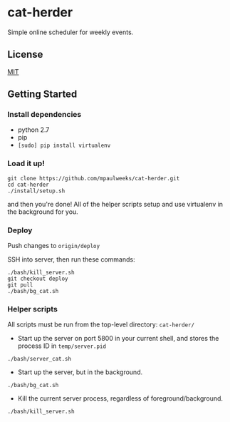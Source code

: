 # cat-herder

Simple online scheduler for weekly events.

## License

[MIT](/LICENSE)

## Getting Started

### Install dependencies
- python 2.7
- pip
- `[sudo] pip install virtualenv`

### Load it up!

```
git clone https://github.com/mpaulweeks/cat-herder.git
cd cat-herder
./install/setup.sh
```

and then you're done! All of the helper scripts setup and use virtualenv in the background for you.

### Deploy

Push changes to `origin/deploy`

SSH into server, then run these commands:
```
./bash/kill_server.sh
git checkout deploy
git pull
./bash/bg_cat.sh
```

### Helper scripts

All scripts must be run from the top-level directory: `cat-herder/`

- Start up the server on port 5800 in your current shell, and stores the process ID in `temp/server.pid`
```
./bash/server_cat.sh
```

- Start up the server, but in the background.
```
./bash/bg_cat.sh
```

- Kill the current server process, regardless of foreground/background.
```
./bash/kill_server.sh
```
